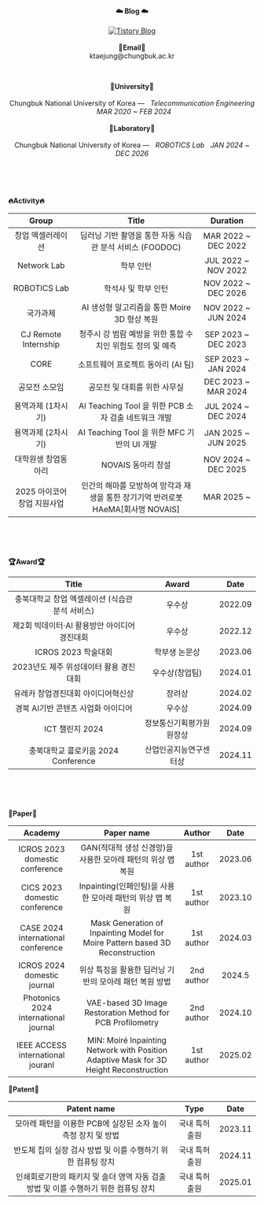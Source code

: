 <p align="center">
  <strong>☁️ Blog ☁️</strong><br><br>
  <a href="https://input-thinking-output.tistory.com/" target="_blank">
    <img src="https://img.shields.io/badge/Tistory-000000?style=flat&logo=tistory&logoColor=white" alt="Tistory Blog"/>
  </a>
  <br><br>
<Strong>📧Email📧</Strong><br>ktaejung@chungbuk.ac.kr<br>
</p>
<br>
<p align="center">
<Strong>🏫University🏫</Strong><br><br>
Chungbuk National University of Korea —  &nbsp; <em>Telecommunication Engineering &nbsp;   MAR  2020 ~ FEB  2024</em>
<br><br>
<Strong>🏫Laboratory🏫</Strong><br><br>
Chungbuk National University of Korea —  &nbsp; <em>ROBOTICS Lab &nbsp;   JAN  2024 ~ DEC  2026</em>
</p>   
<br>
<div align="center">
<p align="left">
<br><br>
<Strong>🔥Activity🔥</Strong><br>

|Group|Title|Duration|
|:---:|:---:|:---:|
|창업 엑셀러레이션|딥러닝 기반 촬영을 통한 자동 식습관 분석 서비스 (FOODOC)|MAR 2022 ~ DEC 2022|
|Network Lab|학부 인턴|JUL 2022 ~ NOV 2022|
|ROBOTICS Lab|학석사 및 학부 인턴|NOV 2022 ~ DEC 2026|
|국가과제|AI 생성형 알고리즘을 통한 Moire 3D 형상 복원|NOV 2022 ~ JUN 2024|
|CJ Remote Internship|청주시 강 범람 예방을 위한 통합 수치인 위험도 정의 및 예측|SEP 2023 ~ DEC 2023| 
|CORE|소프트웨어 프로젝트 동아리 (AI 팀)|SEP 2023 ~ JAN 2024|
|공모전 소모임|공모전 및 대회를 위한 사무실|DEC 2023 ~ MAR 2024|
|용역과제 (1차시기)|AI Teaching Tool 을 위한 PCB 소자 검출 네트워크 개발|JUL 2024 ~ DEC 2024|
|용역과제 (2차시기)|AI Teaching Tool 을 위한 MFC 기반의 UI 개발|JAN 2025 ~ JUN 2025|
|대학원생 창업동아리|NOVAIS 동아리 창설|NOV 2024 ~ DEC 2025|
|2025 아이코어 창업 지원사업|인간의 해마를 모방하여 망각과 재생을 통한 장기기억 반려로봇 HAeMA[회사명 NOVAIS]|MAR 2025 ~|
</p>
<br>
<br><br>
<p align="left">
<Strong>🏆Award🏆</Strong><br>

|Title|Award|Date|
|:---:|:---:|:---:|
|충북대학교 창업 엑셀레이션 (식습관 분석 서비스)|우수상|2022.09|
|제2회 빅데이터·AI 활용방안 아이디어 경진대회|우수상|2022.12|
|ICROS 2023 학술대회|학부생 논문상|2023.06|
|2023년도 제주 위성데이터 활용 경진대회|우수상(창업팀)|2024.01|
|유레카 창업경진대회 아이디어혁신상|장려상|2024.02|
|경북 AI기반 콘텐츠 사업화 아이디어|우수상|2024.09|
|ICT 챌린지 2024|정보통신기획평가원 원장상|2024.09|
|충북대학교 콜로키움 2024 Conference|산업인공지능연구센터상|2024.11|

</p>   
<br><br>
<br>

<p align="left">
<Strong>📖Paper📖</Strong><br>

|Academy|Paper name|Author|Date|
|:---:|:---:|:---:|:---:|
|ICROS 2023 domestic conference|GAN(적대적 생성 신경망)을 사용한 모아레 패턴의 위상 맵 복원|1st author|2023.06|
|CICS 2023 domestic conference|Inpainting(인페인팅)을 사용한 모아레 패턴의 위상 맵 복원|1st author|2023.10|
|CASE 2024 international conference|Mask Generation of Inpainting Model for Moire Pattern based 3D Reconstruction|1st author|2024.03|
|ICROS 2024 domestic journal|위상 특징을 활용한 딥러닝 기반의 모아레 패턴 복원 방법|2nd author|2024.5|
|Photonics 2024 international journal|VAE-based 3D Image Restoration Method for PCB Profilometry|2nd author|2024.10|
|IEEE ACCESS international jouranl|MIN: Moiré Inpainting Network with Position Adaptive Mask for 3D Height Reconstruction|1st author|2025.02|

</p>        

<p align="left">
<Strong>🔦Patent🔦</Strong><br>
    
|Patent name|Type|Date|
|:---:|:---:|:---:|
|모아레 패턴을 이용한 PCB에 실장된 소자 높이 측정 장치 및 방법|국내 특허 출원|2023.11|
|반도체 칩의 실장 검사 방법 및 이를 수행하기 위한 컴퓨팅 장치|국내 특허 출원|2024.11|
|인쇄회로기판의 패키지 및 솔더 영역 자동 검출 방법 및 이를 수행하기 위한 컴퓨팅 장치|국내 특허 출원|2025.01|
</p>
